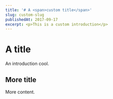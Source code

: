 ```yaml
---
title: '# A <span>custom title</span>'
slug: custom-slug
publishedAt: 2017-09-17
excerpt: <p>This is a custom introduction</p>
---
```


# A <span>title</span>

An introduction
cool.

## More title

More content.
